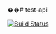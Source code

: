 ��# test-api

[![Build Status](https://travis-ci.org/rabhatia/test-api.svg?branch=master)](https://travis-ci.org/rabhatia/test-api)
